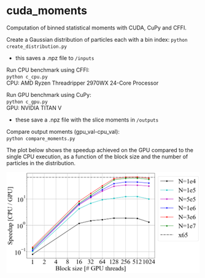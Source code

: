 # cuda_moments
Computation of binned statistical moments with CUDA, CuPy and CFFI.

Create a Gaussian distribution of particles each with a bin index:
`python create_distribution.py`
- this saves a .npz file to `/inputs`

Run CPU benchmark using CFFI:</br>
`python c_cpu.py`</br>
CPU: AMD Ryzen Threadripper 2970WX 24-Core Processor

Run GPU benchmark using CuPy:</br>
`python c_gpu.py`</br>
GPU: NVIDIA TITAN V

- these save a .npz file with the slice moments in `/outputs`

Compare output moments (gpu_val-cpu_val):</br>
`python compare_moments.py`

The plot below shows the speedup achieved on the GPU compared to the single CPU execution, as a function of the block size and the number of particles in the distribution.
<p align="center">
<img src="https://github.com/pkicsiny/cuda_moments/blob/master/images/gpu_speedup.png" width="600">
</p>
